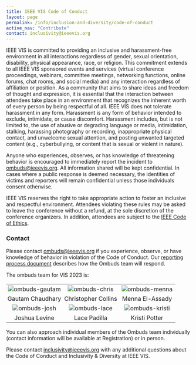 ```yaml
---
title: IEEE VIS Code of Conduct
layout: page
permalink: /info/inclusion-and-diversity/code-of-conduct
active_nav: "Contribute"
contact: inclusivity@ieeevis.org
---
```


IEEE VIS is committed to providing an inclusive and harassment-free environment in all interactions regardless of gender, sexual orientation, disability, physical appearance, race, or religion. This commitment extends to  all IEEE VIS sponsored events and services (virtual conference proceedings, webinars, committee meetings, networking functions, online forums, chat rooms, and social media) and any interaction regardless of affiliation or position. As a community that aims to share ideas and freedom of thought and expression, it is essential that the interaction between attendees take place in an environment that recognizes the inherent worth of every person by being respectful of all. IEEE VIS does not tolerate harassment in any form. Harassment is any form of behavior intended to exclude, intimidate, or cause discomfort. Harassment includes, but is not limited to, the use of abusive or degrading language or media, intimidation, stalking, harassing photography or recording, inappropriate physical contact, and unwelcome sexual attention, and posting unwanted targeted content (e.g., cyberbullying, or content that is sexual or violent in nature). 

Anyone who experiences, observes, or has knowledge of threatening behavior is encouraged to immediately report the incident to [ombuds@ieeevis.org](mailto:ombuds@ieeevis.org). All information shared will be kept confidential. In cases where a public response is deemed necessary, the identities of victims and reporters will remain confidential unless those individuals consent otherwise.

IEEE VIS reserves the right to take appropriate action to foster an inclusive and respectful environment. Attendees violating these rules may be asked to leave the conference without a refund, at the sole discretion of the conference organizers. In addition, attendees are subject to the [IEEE Code of Ethics](https://www.ieee.org/about/corporate/governance/p7-8.html).

### Contact

Please contact [ombuds@ieeevis.org](mailto:ombuds@ieeevis.org) if you experience, observe, or have knowledge of behavior in violation of the Code of Conduct.  Our [reporting process document](coc-reporting-process) describes how the Ombuds team will respond.

The ombuds team for VIS 2023 is: 

<center>
<table style="text-align: center;">
  <tbody>
    <tr>
      <td style="padding: 3px; width: 33%;"><img src="/year/2023/assets/ombuds-gautam.jpeg" alt="ombuds-gautam" style="min-width: 100px"/></td>
      <td style="padding: 3px; width: 33%;"><img src="/year/2023/assets/ombuds-chris.jpeg" alt="ombuds-chris" style="min-width: 100px"/></td>
      <td style="padding: 3px; width: 33%;"><img src="/year/2023/assets/ombuds-menna.jpeg" alt="ombuds-menna" style="min-width: 100px"/></td>
    </tr>
    <tr>
      <td style="padding: 3px; width: 33%;">Gautam Chaudhary</td>
      <td style="padding: 3px; width: 33%;">Christopher Collins</td>
      <td style="padding: 3px; width: 33%;">Menna El-Assady</td>
    </tr>
    <tr style="border-bottom: 0px;">
      <td style="padding: 3px; width: 33%;"><img src="/year/2023/assets/ombuds-josh.jpeg" alt="ombuds-josh" style="min-width: 100px"/></td>
      <td style="padding: 3px; width: 33%;"><img src="/year/2023/assets/ombuds-lace.jpeg" alt="ombuds-lace" style="min-width: 100px"/></td>
      <td style="padding: 3px; width: 33%;"><img src="/year/2023/assets/ombuds-kristi.jpeg" alt="ombuds-kristi" style="min-width: 100px"/></td>
    </tr>
    <tr>
      <td style="padding: 3px; width: 33%;">Joshua Levine</td>
      <td style="padding: 3px; width: 33%;">Lace Padilla</td>
      <td style="padding: 3px; width: 33%;">Kristi Potter</td>
    </tr>
  </tbody>
</table>
</center>

You can also approach individual members of the Ombuds team individually (contact information will be available at Registration) or in person.

Please contact [inclusivity@ieeevis.org](mailto:inclusivity@ieeevis.org) with any additional questions about the Code of Conduct and Inclusivity & Diversity at IEEE VIS.
 
